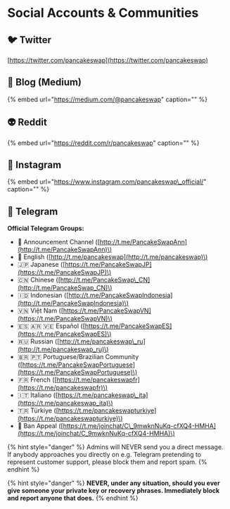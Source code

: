 # Social Accounts & Communities

## 🐦 Twitter

[https://twitter.com/pancakeswap](https://twitter.com/pancakeswap)

## 📰 Blog \(Medium\)

{% embed url="https://medium.com/@pancakeswap" caption="" %}

## 👽 Reddit

{% embed url="https://reddit.com/r/pancakeswap" caption="" %}

## 🤳 Instagram

{% embed url="https://www.instagram.com/pancakeswap\_official/" caption="" %}

## 💬 Telegram

**Official Telegram Groups:**

* 📣 Announcement Channel \([http://t.me/PancakeSwapAnn](http://t.me/PancakeSwapAnn)\) 
* 🥞 English \([http://t.me/pancakeswap](http://t.me/pancakeswap)\) 
* 🇯🇵 Japanese \([https://t.me/PancakeSwapJP](https://t.me/PancakeSwapJP)\)
* 🇨🇳 Chinese \([http://t.me/PancakeSwap\_CN](http://t.me/PancakeSwap_CN)\) 
* 🇮🇩 Indonesian \([http://t.me/PancakeSwapIndonesia](http://t.me/PancakeSwapIndonesia)\) 
* 🇻🇳 Việt Nam \([https://t.me/PancakeSwapVN](https://t.me/PancakeSwapVN)\) 
* 🇪🇸 🇦🇷 🇻🇪 Español \([https://t.me/PancakeSwapES](https://t.me/PancakeSwapES)\) 
* 🇷🇺 Russian \([http://t.me/pancakeswap\_ru](http://t.me/pancakeswap_ru)\) 
* 🇧🇷 🇵🇹 Portuguese/Brazilian Community \([https://t.me/PancakeSwapPortuguese](https://t.me/PancakeSwapPortuguese)\)
* 🇫🇷 French \([https://t.me/pancakeswapfr](https://t.me/pancakeswapfr)\) 
* 🇮🇹 Italiano \([https://t.me/pancakeswap\_ita](https://t.me/pancakeswap_ita)\) 
* 🇹🇷 Türkiye \([https://t.me/pancakeswapturkiye](https://t.me/pancakeswapturkiye)\) 
* 😤 Ban Appeal \([https://t.me/joinchat/C\_9mwknNuKq-cfXQ4-HMHA](https://t.me/joinchat/C_9mwknNuKq-cfXQ4-HMHA)\)

{% hint style="danger" %}
Admins will NEVER send you a direct message. If anybody approaches you directly on e.g. Telegram pretending to represent customer support, please block them and report spam.
{% endhint %}

{% hint style="danger" %}
**NEVER, under any situation, should you ever give someone your private key or recovery phrases. Immediately block and report anyone that does.**
{% endhint %}

